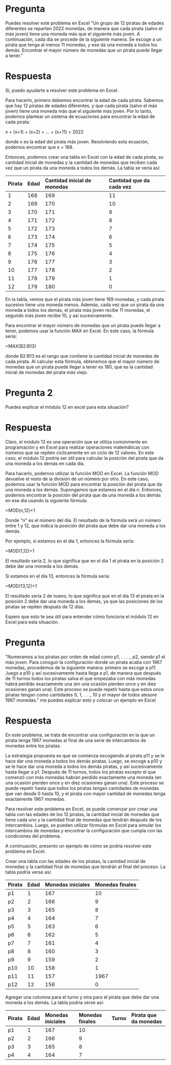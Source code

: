 # Pregunta 
Puedes resolver este problema en Excel "Un grupo de 12 piratas de edades diferentes se reparten 2022 monedas, de manera que cada pirata (salvo el más joven) tiene una moneda más que el siguiente más joven. A continuación, cada día se procede de la siguiente manera. Se escoge a un pirata que tenga al menos 11 monedas, y ese da una moneda a todos los demás. Encontrar el mayor número de monedas que un pirata puede llegar a tener."

# Respuesta

Sí, puedo ayudarte a resolver este problema en Excel.

Para hacerlo, primero debemos encontrar la edad de cada pirata. Sabemos que hay 12 piratas de edades diferentes, y que cada pirata (salvo el más joven) tiene una moneda más que el siguiente más joven. Por lo tanto, podemos plantear un sistema de ecuaciones para encontrar la edad de cada pirata:

x + (x+1) + (x+2) + ... + (x+11) = 2022

donde x es la edad del pirata más joven. Resolviendo esta ecuación, podemos encontrar que x = 168.

Entonces, podemos crear una tabla en Excel con la edad de cada pirata, su cantidad inicial de monedas y la cantidad de monedas que reciben cada vez que un pirata da una moneda a todos los demás. La tabla se vería así:

|Pirata|Edad|Cantidad inicial de monedas|Cantidad que da cada vez|
|:----|:----|:----|:----|
|1|168|169|11|
|2|169|170|10|
|3|170|171|9|
|4|171|172|8|
|5|172|173|7|
|6|173|174|6|
|7|174|175|5|
|8|175|176|4|
|9|176|177|3|
|10|177|178|2|
|11|178|179|1|
|12|179|180|0|

En la tabla, vemos que el pirata más joven tiene 169 monedas, y cada pirata sucesivo tiene una moneda menos. Además, cada vez que un pirata da una moneda a todos los demás, el pirata más joven recibe 11 monedas, el segundo más joven recibe 10, y así sucesivamente.

Para encontrar el mayor número de monedas que un pirata puede llegar a tener, podemos usar la función MAX en Excel. En este caso, la fórmula sería:

=MAX(B2:B13)

donde B2:B13 es el rango que contiene la cantidad inicial de monedas de cada pirata. Al calcular esta fórmula, obtenemos que el mayor número de monedas que un pirata puede llegar a tener es 180, que es la cantidad inicial de monedas del pirata más viejo.

# Pregunta 2
Puedes explicar el módulo 12 en excel para esta situación?

# Respuesta

Claro, el módulo 12 es una operación que se utiliza comúnmente en programación y en Excel para realizar operaciones matemáticas con números que se repiten cíclicamente en un ciclo de 12 valores. En este caso, el módulo 12 podría ser útil para calcular la posición del pirata que da una moneda a los demás en cada día.

Para hacerlo, podemos utilizar la función MOD en Excel. La función MOD devuelve el resto de la división de un número por otro. En este caso, podemos usar la función MOD para encontrar la posición del pirata que da una moneda a los demás. Supongamos que estamos en el día n. Entonces, podemos encontrar la posición del pirata que da una moneda a los demás en ese día usando la siguiente fórmula:

=MOD(n,12)+1

Donde "n" es el número del día. El resultado de la fórmula será un número entre 1 y 12, que indica la posición del pirata que debe dar una moneda a los demás.

Por ejemplo, si estamos en el día 1, entonces la fórmula sería:

=MOD(1,12)+1

El resultado sería 2, lo que significa que en el día 1 el pirata en la posición 2 debe dar una moneda a los demás.

Si estamos en el día 13, entonces la fórmula sería:

=MOD(13,12)+1

El resultado sería 2 de nuevo, lo que significa que en el día 13 el pirata en la posición 2 debe dar una moneda a los demás, ya que las posiciones de los piratas se repiten después de 12 días.

Espero que esto te sea útil para entender cómo funciona el módulo 12 en Excel para esta situación.

# Pregunta

"Numeramos a los piratas por orden de edad como p1, . . . ., p2, siendo p1 el más joven. Para consguir la configuración donde un pirata acaba con 1967 monedas, procedemos de la siguiente manera: primero se escoge a p11 ,luego a p10 y así sucesivamente hasta llega a p1, de manera que después de 11 turnos todos los piratas salva el que empezaba con más monedas habrá perdido exactamente una (en una ocasión pierden once y en diez ocasiones ganan una). Este proceso se puede repetir hasta que estos once piratas tengan como cantidades 0, 1, . . ., 10 y el mayor de todos atesore 1967 monedas." me puedes explicar esto y colocar un ejemplo en Excel

# Respuesta

En este problema, se trata de encontrar una configuración en la que un pirata tenga 1967 monedas al final de una serie de intercambios de monedas entre los piratas.

La estrategia propuesta es que se comienza escogiendo al pirata p11 y se le hace dar una moneda a todos los demás piratas. Luego, se escoge a p10 y se le hace dar una moneda a todos los demás piratas, y así sucesivamente hasta llegar a p1. Después de 11 turnos, todos los piratas excepto el que comenzó con más monedas habrán perdido exactamente una moneda (en una ocasión pierden once y en diez ocasiones ganan una). Este proceso se puede repetir hasta que todos los piratas tengan cantidades de monedas que van desde 0 hasta 10, y el pirata con mayor cantidad de monedas tenga exactamente 1967 monedas.

Para resolver este problema en Excel, se puede comenzar por crear una tabla con las edades de los 12 piratas, la cantidad inicial de monedas que tiene cada uno y la cantidad final de monedas que tendrán después de los intercambios. Luego, se pueden utilizar fórmulas en Excel para simular los intercambios de monedas y encontrar la configuración que cumpla con las condiciones del problema.

A continuación, presento un ejemplo de cómo se podría resolver este problema en Excel:

Crear una tabla con las edades de los piratas, la cantidad inicial de monedas y la cantidad final de monedas que tendrán al final del proceso. La tabla podría verse así:

|Pirata|Edad|Monedas iniciales|Monedas finales|
|:----|:----|:----|:----|
|p1|1|167|10|
|p2|2|166|9|
|p3|3|165|8|
|p4|4|164|7|
|p5|5|163|6|
|p6|6|162|5|
|p7|7|161|4|
|p8|8|160|3|
|p9|9|159|2|
|p10|10|158|1|
|p11|11|157|1967|
|p12|12|156|0|

Agregar una columna para el turno y otra para el pirata que debe dar una moneda a los demás. La tabla podría verse así:

|Pirata|Edad|Monedas iniciales|Monedas finales|Turno|Pirata que da monedas|
|:----|:----|:----|:----|:----|:----|
|p1|1|167|10| | |
|p2|2|166|9| | |
|p3|3|165|8| | |
|p4|4|164|7| | |
